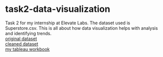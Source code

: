 # task2-data-visualization
Task 2 for my internship at Elevate Labs. The dataset used is Superstore.csv. This is all about how data visualization helps with analysis and identifying trends.
<br>
[original dataset](https://www.kaggle.com/datasets/vivek468/superstore-dataset-final?select=Sample+-+Superstore.csv)
<br>
[cleaned dataset](https://docs.google.com/spreadsheets/d/15BeDA8kQ6lN_FkOiYgXhT0LnzvtRFs6q/edit?usp=drive_link&ouid=106760994882511478209&rtpof=true&sd=true)
<br>
[my tableau workbook](https://public.tableau.com/views/Superstore-Visualization_17586529430500/CustomerDemographic?:language=en-US&:sid=&:redirect=auth&:display_count=n&:origin=viz_share_link)

